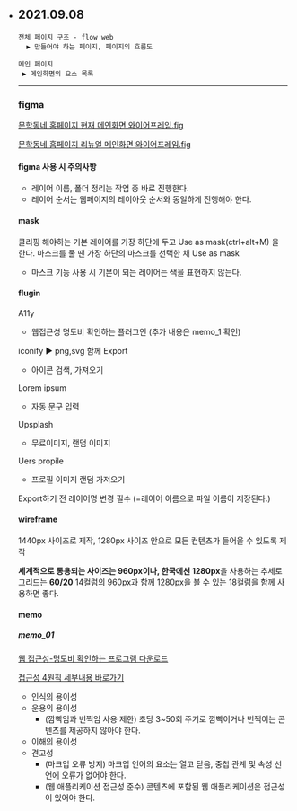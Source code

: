 - ## 2021.09.08

  

  ```
  전체 페이지 구조 - flow web
    ▶ 만들어야 하는 페이지, 페이지의 흐름도
  
  메인 페이지
   ▶ 메인화면의 요소 목록
  ```

  

  ---

  ### figma

  

  [문학동네 홈페이지 현재 메인화면 와이어프레임.fig](https://www.figma.com/file/usBp0s1mUkT8e1pfauycGl/project_%EB%AC%B8%ED%95%99%EB%8F%99%EB%84%A4?node-id=14%3A14)

  [문학동네 홈페이지 리뉴얼 메인화면 와이어프레임.fig](https://www.figma.com/file/EcwUkxEANL1ROqAro5TAbd/project_01_redesign?node-id=4%3A118)

  

  #### figma 사용 시 주의사항

  - 레이어 이름, 폴더 정리는 작업 중 바로 진행한다.
  - 레이어 순서는 웹페이지의 레이아웃 순서와 동일하게 진행해야 한다.
  
  
  
  
  
  #### mask
  
  클리핑 해야하는 기본 레이어를 가장 하단에 두고 Use as mask(ctrl+alt+M) 을 한다. 마스크를 풀 땐 가장 하단의 마스크를 선택한 채 Use as mask
  
  - 마스크 기능 사용 시 기본이 되는 레이어는 색을 표현하지 않는다.
  
  
  
  
  
  #### flugin
  
  A11y 
  
  - 웹접근성 명도비 확인하는 플러그인 (추가 내용은 memo_1 확인)
  
  iconify ▶ png,svg 함께 Export
  
  - 아이콘 검색, 가져오기
  
  Lorem ipsum
  
  - 자동 문구 입력
  
  Upsplash
  
  - 무료이미지, 랜덤 이미지
  
  Uers propile
  
  - 프로필 이미지 랜덤 가져오기
  
  
  
  Export하기 전 레이어명 변경 필수 (=레이어 이름으로 파일 이름이 저장된다.)
  
  
  
  
  
  #### wireframe
  
  1440px 사이즈로 제작, 1280px 사이즈 안으로 모든 컨텐츠가 들어올 수 있도록 제작
  
  **세계적으로 통용되는 사이즈는 960px이나, 한국에선 1280px**을 사용하는 추세로 그리드는 <u>**60/20**</u> 14컬럼의 960px과 함께 1280px을 볼 수 있는 18컬럼을 함께 사용하면 좋다.
  
  
  
  
  
  #### memo
  
  ##### memo_01
  
  [웹 접근성-명도비 확인하는 프로그램 다운로드](https://www.tpgi.com/color-contrast-checker/)
  
  [접근성 4원칙 세부내용 바로가기](http://www.websoul.co.kr/accessibility/WA_guide21.asp)
  
  - 인식의 용이성
  - 운용의 용이성
    -  (깜빡임과 번쩍임 사용 제한) 초당 3~50회 주기로 깜빡이거나 번쩍이는 콘텐츠를 제공하지 않아야 한다.
  - 이해의 용이성
  - 견고성
    -  (마크업 오류 방지) 마크업 언어의 요소는 열고 닫음, 중첩 관계 및 속성 선언에 오류가 없어야 한다.
    -  (웹 애플리케이션 접근성 준수) 콘텐츠에 포함된 웹 애플리케이션은 접근성이 있어야 한다.
